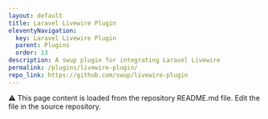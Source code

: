 ```yaml
---
layout: default
title: Laravel Livewire Plugin
eleventyNavigation:
  key: Laravel Livewire Plugin
  parent: Plugins
  order: 13
description: A swup plugin for integrating Laravel Livewire
permalink: /plugins/livewire-plugin/
repo_link: https://github.com/swup/livewire-plugin
---
```


⚠️ This page content is loaded from the repository README.md file. Edit the file in the source repository.
